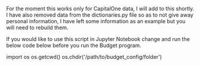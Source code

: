 For the moment this works only for CapitalOne data, I will add to this shortly. I have also removed data from the dictionaries.py file so as to not give away personal information, I have left some information as an example but you will need to rebuild them.

If you would like to use this script in Jupyter Notebook change and run the below code below before you run the Budget program.

import os
os.getcwd()
os.chdir('/path/to/budget_config/folder')
